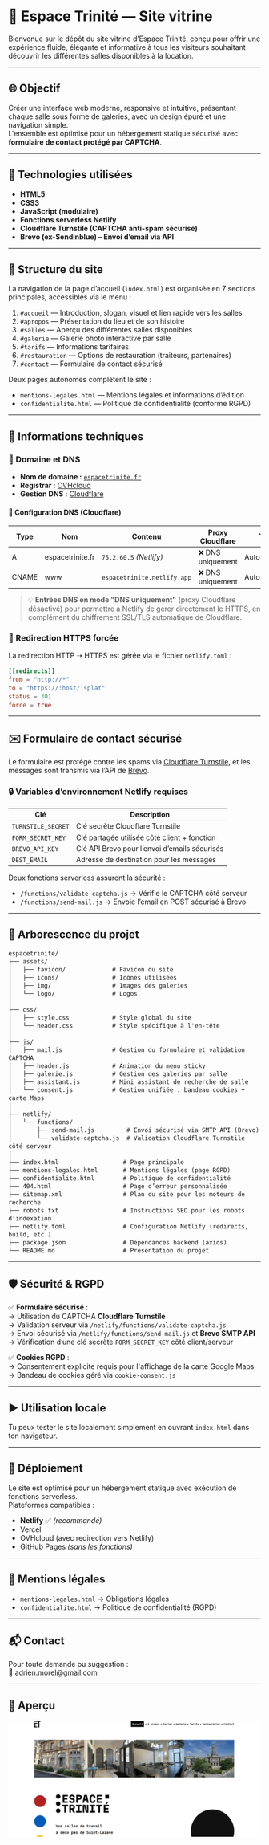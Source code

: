 # 🌿 Espace Trinité — Site vitrine

Bienvenue sur le dépôt du site vitrine d’Espace Trinité, conçu pour offrir une expérience fluide, élégante et informative à tous les visiteurs souhaitant découvrir les différentes salles disponibles à la location.

---

## 🌐 Objectif

Créer une interface web moderne, responsive et intuitive, présentant chaque salle sous forme de galeries, avec un design épuré et une navigation simple.  
L'ensemble est optimisé pour un hébergement statique sécurisé avec **formulaire de contact protégé par CAPTCHA**.

---

## 🧱 Technologies utilisées

- **HTML5**
- **CSS3**
- **JavaScript (modulaire)**
- **Fonctions serverless Netlify**
- **Cloudflare Turnstile (CAPTCHA anti-spam sécurisé)**
- **Brevo (ex-Sendinblue) – Envoi d’email via API**

---

## 🧭 Structure du site

La navigation de la page d’accueil (`index.html`) est organisée en 7 sections principales, accessibles via le menu :

1. `#accueil` — Introduction, slogan, visuel et lien rapide vers les salles
2. `#apropos` — Présentation du lieu et de son histoire
3. `#salles` — Aperçu des différentes salles disponibles
4. `#galerie` — Galerie photo interactive par salle
5. `#tarifs` — Informations tarifaires
6. `#restauration` — Options de restauration (traiteurs, partenaires)
7. `#contact` — Formulaire de contact sécurisé

Deux pages autonomes complètent le site :

- `mentions-legales.html` — Mentions légales et informations d’édition
- `confidentialite.html` — Politique de confidentialité (conforme RGPD)

---

## 🧾 Informations techniques

### 🔐 Domaine et DNS

- **Nom de domaine :** [`espacetrinite.fr`](https://espacetrinite.fr)
- **Registrar :** [OVHcloud](https://www.ovh.com/)
- **Gestion DNS :** [Cloudflare](https://www.cloudflare.com/)

#### 🔧 Configuration DNS (Cloudflare)

| Type   | Nom               | Contenu                          | Proxy Cloudflare | TTL         |
|--------|-------------------|----------------------------------|------------------|-------------|
| A      | espacetrinite.fr  | `75.2.60.5` *(Netlify)*          | ❌ DNS uniquement | Automatique |
| CNAME  | www               | `espacetrinite.netlify.app`      | ❌ DNS uniquement | Automatique |

> 💡 **Entrées DNS en mode "DNS uniquement"** (proxy Cloudflare désactivé) pour permettre à Netlify de gérer directement le HTTPS, en complément du chiffrement SSL/TLS automatique de Cloudflare.

### 📄 Redirection HTTPS forcée

La redirection HTTP ➝ HTTPS est gérée via le fichier `netlify.toml` :

```toml
[[redirects]]
from = "http://*"
to = "https://:host/:splat"
status = 301
force = true
```

---

## ✉️ Formulaire de contact sécurisé

Le formulaire est protégé contre les spams via [Cloudflare Turnstile](https://developers.cloudflare.com/turnstile/), et les messages sont transmis via l’API de [Brevo](https://www.brevo.com/fr/).

### 🔒 Variables d’environnement Netlify requises

| Clé                | Description                                      |
|--------------------|--------------------------------------------------|
| `TURNSTILE_SECRET` | Clé secrète Cloudflare Turnstile                 |
| `FORM_SECRET_KEY`  | Clé partagée utilisée côté client + fonction     |
| `BREVO_API_KEY`    | Clé API Brevo pour l’envoi d’emails sécurisés    |
| `DEST_EMAIL`       | Adresse de destination pour les messages         |

Deux fonctions serverless assurent la sécurité :

- `/functions/validate-captcha.js` → Vérifie le CAPTCHA côté serveur  
- `/functions/send-mail.js` → Envoie l’email en POST sécurisé à Brevo

---

## 📁 Arborescence du projet

```
espacetrinite/
├── assets/
│   ├── favicon/             # Favicon du site
│   ├── icons/               # Icônes utilisées
│   ├── img/                 # Images des galeries
│   └── logo/                # Logos
│
├── css/
│   ├── style.css            # Style global du site
│   └── header.css           # Style spécifique à l'en-tête
│
├── js/
│   ├── mail.js              # Gestion du formulaire et validation CAPTCHA
│   ├── header.js            # Animation du menu sticky
│   ├── galerie.js           # Gestion des galeries par salle
│   ├── assistant.js         # Mini assistant de recherche de salle
│   └── consent.js           # Gestion unifiée : bandeau cookies + carte Maps
│
├── netlify/
│   └── functions/
│       ├── send-mail.js         # Envoi sécurisé via SMTP API (Brevo)
│       └── validate-captcha.js  # Validation Cloudflare Turnstile côté serveur
│
├── index.html                  # Page principale
├── mentions-legales.html       # Mentions légales (page RGPD)
├── confidentialite.html        # Politique de confidentialité
├── 404.html                    # Page d’erreur personnalisée
├── sitemap.xml                 # Plan du site pour les moteurs de recherche
├── robots.txt                  # Instructions SEO pour les robots d'indexation
├── netlify.toml                # Configuration Netlify (redirects, build, etc.)
├── package.json                # Dépendances backend (axios)
└── README.md                   # Présentation du projet
```

---

## 🛡️ Sécurité & RGPD

✅ **Formulaire sécurisé** :  
→ Utilisation du CAPTCHA **Cloudflare Turnstile**  
→ Validation serveur via `/netlify/functions/validate-captcha.js`  
→ Envoi sécurisé via `/netlify/functions/send-mail.js` et **Brevo SMTP API**  
→ Vérification d’une clé secrète `FORM_SECRET_KEY` côté client/serveur

✅ **Cookies RGPD** :  
→ Consentement explicite requis pour l'affichage de la carte Google Maps  
→ Bandeau de cookies géré via `cookie-consent.js`

---

## ▶️ Utilisation locale

Tu peux tester le site localement simplement en ouvrant `index.html` dans ton navigateur.

---

## 🚀 Déploiement

Le site est optimisé pour un hébergement statique avec exécution de fonctions serverless.  
Plateformes compatibles :

- **Netlify** ✅ *(recommandé)*
- Vercel
- OVHcloud (avec redirection vers Netlify)
- GitHub Pages *(sans les fonctions)*

---

## 🛟 Mentions légales

- `mentions-legales.html` → Obligations légales
- `confidentialite.html` → Politique de confidentialité (RGPD)

---

## 📬 Contact

Pour toute demande ou suggestion :  
📧 adrien.morel@gmail.com

---

## 📸 Aperçu

![Aperçu Espace Trinité](assets/img/preview.png)
